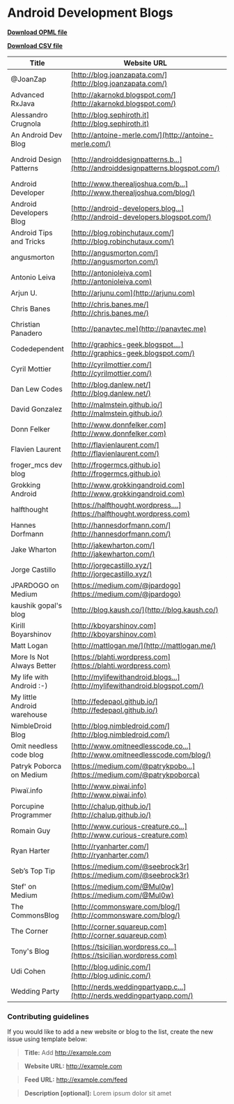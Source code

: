 # Android Development Blogs

**[Download OPML file](android-development-blogs.opml)**

**[Download CSV file](android-development-blogs.csv)**

| Title | Website URL | Feed URL |
| ------------- | ------------- | ------------- |
| @JoanZap | [http://blog.joanzapata.com/](http://blog.joanzapata.com/) | [http://joanzap.ghost.io/rss/](http://joanzap.ghost.io/rss/) |
| Advanced RxJava | [http://akarnokd.blogspot.com/](http://akarnokd.blogspot.com/) | [http://akarnokd.blogspot.com/f...](http://akarnokd.blogspot.com/feeds/posts/default) |
| Alessandro Crugnola | [http://blog.sephiroth.it](http://blog.sephiroth.it) | [http://blog.sephiroth.it/feed/](http://blog.sephiroth.it/feed/) |
| An Android Dev Blog | [http://antoine-merle.com/](http://antoine-merle.com/) | [http://castorflex.github.io/at...](http://castorflex.github.io/atom.xml) |
| Android Design Patterns | [http://androiddesignpatterns.b...](http://androiddesignpatterns.blogspot.com/) | [http://androiddesignpatterns.b...](http://androiddesignpatterns.blogspot.com/feeds/posts/default?alt=rss) |
| Android Developer | [http://www.therealjoshua.com/b...](http://www.therealjoshua.com/blog/) | [http://www.therealjoshua.com/f...](http://www.therealjoshua.com/feed/) |
| Android Developers Blog | [http://android-developers.blog...](http://android-developers.blogspot.com/) | [http://feeds.feedburner.com/bl...](http://feeds.feedburner.com/blogspot/hsDu) |
| Android Tips and Tricks | [http://blog.robinchutaux.com/](http://blog.robinchutaux.com/) | [http://blog.robinchutaux.com/a...](http://blog.robinchutaux.com/atom.xml) |
| angusmorton | [http://angusmorton.com/](http://angusmorton.com/) | [http://angusmorton.com/rss/](http://angusmorton.com/rss/) |
| Antonio Leiva | [http://antonioleiva.com](http://antonioleiva.com) | [http://antonioleiva.com/feed/](http://antonioleiva.com/feed/) |
| Arjun U. | [http://arjunu.com](http://arjunu.com) | [http://arjunu.com/feed/](http://arjunu.com/feed/) |
| Chris Banes | [http://chris.banes.me/](http://chris.banes.me/) | [http://chris.banes.me/atom.xml](http://chris.banes.me/atom.xml) |
| Christian Panadero | [http://panavtec.me](http://panavtec.me) | [http://panavtec.me/feed/](http://panavtec.me/feed/) |
| Codedependent | [http://graphics-geek.blogspot....](http://graphics-geek.blogspot.com/) | [http://graphics-geek.blogspot....](http://graphics-geek.blogspot.com/feeds/posts/default) |
| Cyril Mottier | [http://cyrilmottier.com/](http://cyrilmottier.com/) | [http://android.cyrilmottier.co...](http://android.cyrilmottier.com/?feed=rss2) |
| Dan Lew Codes | [http://blog.danlew.net/](http://blog.danlew.net/) | [http://blog.danlew.net/rss/](http://blog.danlew.net/rss/) |
| David Gonzalez | [http://malmstein.github.io/](http://malmstein.github.io/) | [http://www.malmstein.com/atom....](http://www.malmstein.com/atom.xml) |
| Donn Felker | [http://www.donnfelker.com](http://www.donnfelker.com) | [http://feeds.feedburner.com/do...](http://feeds.feedburner.com/donnfelker) |
| Flavien Laurent | [http://flavienlaurent.com/](http://flavienlaurent.com/) | [http://flavienlaurent.com/atom...](http://flavienlaurent.com/atom.xml) |
| froger_mcs dev blog | [http://frogermcs.github.io](http://frogermcs.github.io) | [http://frogermcs.github.io/fee...](http://frogermcs.github.io/feed.xml) |
| Grokking Android | [http://www.grokkingandroid.com](http://www.grokkingandroid.com) | [http://feeds.feedburner.com/Gr...](http://feeds.feedburner.com/GrokkingAndroid) |
| halfthought | [https://halfthought.wordpress....](https://halfthought.wordpress.com) | [http://halfthought.wordpress.c...](http://halfthought.wordpress.com/feed/) |
| Hannes Dorfmann | [http://hannesdorfmann.com/](http://hannesdorfmann.com/) | [http://www.hannesdorfmann.com/...](http://www.hannesdorfmann.com//feed.xml) |
| Jake Wharton | [http://jakewharton.com/](http://jakewharton.com/) | [http://jakewharton.com/atom.xm...](http://jakewharton.com/atom.xml) |
| Jorge Castillo | [http://jorgecastillo.xyz/](http://jorgecastillo.xyz/) | [http://jorgecastillo.xyz/atom....](http://jorgecastillo.xyz/atom.xml) |
| JPARDOGO on Medium | [https://medium.com/@jpardogo](https://medium.com/@jpardogo) | [https://medium.com/feed/@jpard...](https://medium.com/feed/@jpardogo) |
| kaushik gopal's blog | [http://blog.kaush.co/](http://blog.kaush.co/) | [http://blog.kaush.co/feed.xml](http://blog.kaush.co/feed.xml) |
| Kirill Boyarshinov | [http://kboyarshinov.com](http://kboyarshinov.com) | [http://kboyarshinov.com/feed.x...](http://kboyarshinov.com/feed.xml) |
| Matt Logan | [http://mattlogan.me/](http://mattlogan.me/) | [http://mattlogan.me/feed](http://mattlogan.me/feed) |
| More Is Not Always Better | [https://blahti.wordpress.com](https://blahti.wordpress.com) | [http://blahti.wordpress.com/fe...](http://blahti.wordpress.com/feed/) |
| My life with Android :-) | [http://mylifewithandroid.blogs...](http://mylifewithandroid.blogspot.com/) | [http://mylifewithandroid.blogs...](http://mylifewithandroid.blogspot.com/feeds/posts/default) |
| My little Android warehouse | [http://fedepaol.github.io/](http://fedepaol.github.io/) | [http://fedepaol.github.io/atom...](http://fedepaol.github.io/atom.xml) |
| NimbleDroid Blog | [http://blog.nimbledroid.com/](http://blog.nimbledroid.com/) | [http://blog.nimbledroid.com/fe...](http://blog.nimbledroid.com/feed.xml) |
| Omit needless code blog | [http://www.omitneedlesscode.co...](http://www.omitneedlesscode.com/blog/) | [http://feeds.feedburner.com/El...](http://feeds.feedburner.com/ElliottChenger) |
| Patryk Poborca on Medium | [https://medium.com/@patrykpobo...](https://medium.com/@patrykpoborca) | [https://medium.com/feed/@patry...](https://medium.com/feed/@patrykpoborca) |
| Piwaï.info | [http://www.piwai.info](http://www.piwai.info) | [http://feeds.feedburner.com/Pi...](http://feeds.feedburner.com/Piwai) |
| Porcupine Programmer | [http://chalup.github.io/](http://chalup.github.io/) | [http://chalup.github.io/atom.x...](http://chalup.github.io/atom.xml) |
| Romain Guy | [http://www.curious-creature.co...](http://www.curious-creature.com) | [http://www.curious-creature.or...](http://www.curious-creature.org/feed/) |
| Ryan Harter | [http://ryanharter.com/](http://ryanharter.com/) | [http://ryanharter.com/atom.xml](http://ryanharter.com/atom.xml) |
| Seb’s Top Tip | [https://medium.com/@seebrock3r](https://medium.com/@seebrock3r) | [https://medium.com/feed/@seebr...](https://medium.com/feed/@seebrock3r) |
| Stef' on Medium | [https://medium.com/@Mul0w](https://medium.com/@Mul0w) | [https://medium.com/feed/@Mul0w](https://medium.com/feed/@Mul0w) |
| The CommonsBlog | [http://commonsware.com/blog/](http://commonsware.com/blog/) | [http://commonsware.com/blog/fe...](http://commonsware.com/blog/feed.atom) |
| The Corner | [http://corner.squareup.com](http://corner.squareup.com) | [http://feeds.feedburner.com/co...](http://feeds.feedburner.com/corner-squareup-com) |
| Tony's Blog | [https://tsicilian.wordpress.co...](https://tsicilian.wordpress.com) | [http://tsicilian.wordpress.com...](http://tsicilian.wordpress.com/feed/) |
| Udi Cohen | [http://blog.udinic.com/](http://blog.udinic.com/) | [http://blog.udinic.com/feed.xm...](http://blog.udinic.com/feed.xml) |
| Wedding Party | [http://nerds.weddingpartyapp.c...](http://nerds.weddingpartyapp.com/) | [http://nerds.weddingpartyapp.c...](http://nerds.weddingpartyapp.com/atom.xml) |

### Contributing guidelines

If you would like to add a new website or blog to the list, create the new issue using template below:

> **Title:** Add http://example.com

> **Website URL:** http://example.com

> **Feed URL:** http://example.com/feed

> **Description [optional]:** Lorem ipsum dolor sit amet
